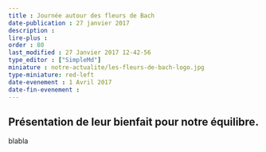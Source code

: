 ```yaml
---
title : Journée autour des fleurs de Bach
date-publication : 27 janvier 2017
description : 
lire-plus : 
order : 80
last_modified : 27 Janvier 2017 12-42-56
type_editor : ["SimpleMd"]
miniature : notre-actualite/les-fleurs-de-bach-logo.jpg
type-miniature: red-left
date-evenement : 1 Avril 2017
date-fin-evenement : 
---
```


## Présentation de leur bienfait pour notre équilibre.

blabla